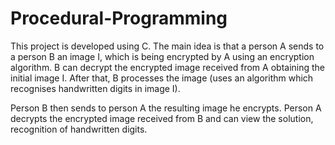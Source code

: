 # Procedural-Programming
This project is developed using C. The main idea is that a person A sends to a person B an image I, which is being encrypted by A using an encryption algorithm. B can decrypt the encrypted image received from A obtaining the initial image I. After that, B processes the image (uses an algorithm which recognises handwritten digits in image I).

Person B then sends to person A the resulting image he encrypts. Person A decrypts the encrypted image received from B and can view the solution, recognition of handwritten digits.
